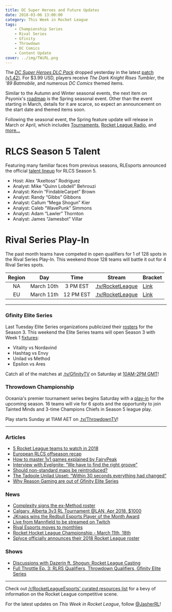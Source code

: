 ```yaml
---
title: DC Super Heroes and Future Updates
date: 2018-03-06 13:00:00
category: This Week in Rocket League
tags:
    - Championship Series
    - Rival Series
    - Gfinity
    - Throwdown
    - DC Comics
    - Content Update
cover: ../img/TWiRL.png
---
```


The [_DC Super Heroes DLC Pack_](https://www.rocketleague.com/news/dc-super-heroes-dlc-coming-in-march/) dropped yesterday in the latest [patch (v1.42)](https://www.reddit.com/r/RocketLeague/comments/827qi6/patch_notes_v142_march_mini_update/). For \$3.99 USD, players receive _The Dark Knight Rises Tumbler_, the _'89 Batmobile_, and numerous _DC Comics_ themed items.

Similar to the Autumn and Winter seasonal events, the next item on Psyonix's [roadmap](https://www.rocketleague.com/news/rocket-league-roadmap-spring-2018/) is the Spring seasonal event. Other than the event starting in March, details for it are scarce, so expect an announcement on the start date and themed items soon.

Following the seasonal event, the Spring feature update will release in March or April, which includes [Tournaments](https://www.rocketleague.com/news/roadmap-after-autumn-update/), [Rocket League Radio](https://www.rocketleague.com/news/rocket-league-x-monstercat-vol--2-coming-in-spring-update/), and [more...](https://www.rocketleague.com/news/rocket-league-roadmap-spring-2018/)

# RLCS Season 5 Talent

Featuring many familiar faces from previous seasons, RLEsports announced the official [talent lineup](https://www.rocketleagueesports.com/news/season-5-rlcs-talent-lineup/) for RLCS Season 5.

-   Host: Alex “Axeltoss” Rodriguez
-   Analyst: Mike “Quinn Lobdell” Behrouzi
-   Analyst: Kevin “FindableCarpet” Brown
-   Analyst: Randy “Gibbs” Gibbons
-   Analyst: Callum “Mega Shogun” Kier
-   Analyst: Caleb “WavePunk” Simmons
-   Analyst: Adam “Lawler” Thornton
-   Analyst: James “Jamesbot” Villar

# Rival Series Play-In

The past month teams have competed in open qualifiers for 1 of 128 spots in the Rival Series Play-In. This weekend those 128 teams will battle it out for 4 Rival Series spots.

| **Region** |  **Day**   | **Time**  | **Stream**                                         | **Bracket**                                                                               |
| :--------: | :--------: | :-------: | -------------------------------------------------- | ----------------------------------------------------------------------------------------- |
|     NA     | March 10th | 3 PM EST  | [.tv/RocketLeague](https://twitch.tv/RocketLeague) | [Link](https://smash.gg/tournament/rlcs-season-5/events/na-rival-series-play-in/overview) |
|     EU     | March 11th | 12 PM EST | [.tv/RocketLeague](https://twitch.tv/RocketLeague) | [Link](https://smash.gg/tournament/rlcs-season-5/events/eu-rival-series-play-in/overview) |

---

### Gfinity Elite Series

Last Tuesday Elite Series organizations publicized their [rosters](https://octane.gg/news/gfinity-elite-series-season-3-rosters/) for the Season 3. This weekend the Elite Series teams will open Season 3 with Week 1 [fixtures](https://www.gfinity.net/events/details/elite-series-season-3-rocket-league#competiton-2):

-   Vitality vs Nordavind
-   Hashtag vs Envy
-   Unilad vs Method
-   Epsilon vs Ares

Catch all of the matches at [.tv/GfinityTV](https://twitch.tv/GfinityTV) on Saturday at [10AM-2PM GMT](https://gfinityesports.com/uk/news/elite-series-season-3-fixtures-announced-free-tickets-now-available-1606)!

### Throwdown Championship

Oceania's premier tournament series begins Saturday with a [play-in](https://smash.gg/tournament/rocket-league-oce-championship-2018-split-1/events/rocket-league-3v3/brackets?filter=%7B%22phaseId%22%3A198454%7D) for the upcoming season. 16 teams will vie for 6 spots and the opportunity to join Tainted Minds and 3-time Champions Chiefs in Season 5 league play.

Play starts Sunday at 11AM AET on [.tv/ThrowdownTV](https://twitch.tv/ThrowdownTV)!

---

### Articles

-   [5 Rocket League teams to watch in 2018](https://www.redbull.com/int-en/rocket-league-teams-to-watch-rlcs-2018)
-   [European RLCS offseason recap](https://octane.gg/news/european-rlcs-offseason-recap/)
-   [How to master 1v1 games explained by FairyPeak](http://rocketeers.gg/rocket-league-guide-training-1v1-fairy-peak/)
-   [Interview with EyeIgnite: “We have to find the right groove”](http://rocketeers.gg/interview-with-eyeignite-envy/)
-   [Should non-standard maps be reintroduced?](https://octane.gg/news/should-non-standard-maps-be-reintroduced/)
-   [The Tadpole Unilad Upset: “Within 30 seconds everything had changed”](http://rocketeers.gg/interview-tadpole-gfinity-unilad-reason-triple-trouble/)
-   [Why Reason Gaming are out of Gfinity Elite Series](http://rocketeers.gg/reason-gaming-gfinity-elite-series-interview/)

### News

-   [Complexity signs the ex-Method roster](https://twitter.com/compLexity/status/969289702304919552)
-   [Calgary, Alberta 3v3 RL Tournament @LAN, Apr 2018, \$1000](https://www.lanified.com/events/details/28)
-   [JKnaps wins the Redbull Esports Player of the Month Award](https://www.redbull.com/gb-en/esports-player-of-the-month-january-2018)
-   [Live from Mannfield to be streamed on Twitch](https://twitter.com/LFMannfield/status/969604757701750785)
-   [Rival Esports moves to monthlies](https://twitter.com/RivalEsportsGG/status/970865005913694208)
-   [Rocket Hocket League Championship - March 11th, 18th](https://twitter.com/RHLHockeyLeague/status/969429068478164993)
-   [Splyce officially announces their 2018 Rocket League roster](https://twitter.com/splyce/status/971098086759006208)

### Shows

-   [Discussions with Dazerin ft. Shogun: Rocket League Casting](https://www.youtube.com/watch?v=TelcYMsg9sE)
-   [Full Throttle Ep. 3: RLRS Qualifiers, Throwdown Qualifiers, Gfinity Elite Series](https://www.twitch.tv/videos/235862916)

---

Check out [/r/RocketLeagueEsports' curated resources list](https://www.reddit.com/r/RocketLeagueEsports/wiki/links) for a bevy of information on the Rocket League competitive scene.

For the latest updates on _This Week in Rocket League_, follow [@JasherRL](https://twitter.com/JasherRL)!
